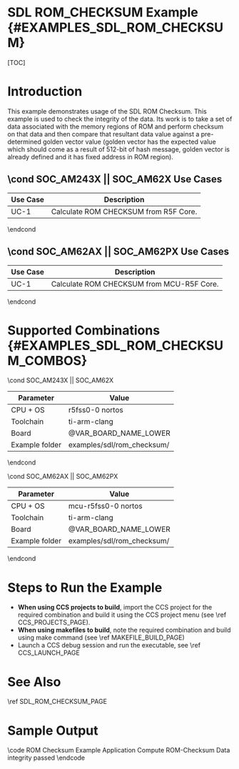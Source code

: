 # SDL ROM_CHECKSUM Example {#EXAMPLES_SDL_ROM_CHECKSUM}

[TOC]

# Introduction

This example demonstrates usage of the SDL ROM Checksum. This example is used to check the integrity of the data. Its work is to take a set of data associated with the memory regions of ROM and perform checksum on that data and then compare that resultant data value against a pre-determined golden vector value (golden vector has the expected value which should come as a result of 512-bit of hash message, golden vector is already defined and it has fixed address in ROM region).


\cond SOC_AM243X || SOC_AM62X
Use Cases
---------
 Use Case | Description
 ---------|------------
 UC-1     | Calculate ROM CHECKSUM from R5F Core.
\endcond

\cond SOC_AM62AX || SOC_AM62PX
Use Cases
---------
 Use Case | Description
 ---------|------------
 UC-1     | Calculate ROM CHECKSUM from MCU-R5F Core.
\endcond

# Supported Combinations {#EXAMPLES_SDL_ROM_CHECKSUM_COMBOS}


\cond SOC_AM243X || SOC_AM62X

 Parameter      | Value
 ---------------|-----------
 CPU + OS       | r5fss0-0 nortos
 Toolchain      | ti-arm-clang
 Board          | @VAR_BOARD_NAME_LOWER
 Example folder | examples/sdl/rom_checksum/

\endcond

\cond SOC_AM62AX || SOC_AM62PX

 Parameter      | Value
 ---------------|-----------
 CPU + OS       | mcu-r5fss0-0 nortos
 Toolchain      | ti-arm-clang
 Board          | @VAR_BOARD_NAME_LOWER
 Example folder | examples/sdl/rom_checksum/

\endcond


# Steps to Run the Example

- **When using CCS projects to build**, import the CCS project for the required combination
  and build it using the CCS project menu (see \ref CCS_PROJECTS_PAGE).
- **When using makefiles to build**, note the required combination and build using
  make command (see \ref MAKEFILE_BUILD_PAGE)
- Launch a CCS debug session and run the executable, see \ref CCS_LAUNCH_PAGE

# See Also

\ref SDL_ROM_CHECKSUM_PAGE

# Sample Output

\code
ROM Checksum Example Application
Compute ROM-Checksum Data integrity passed
\endcode
